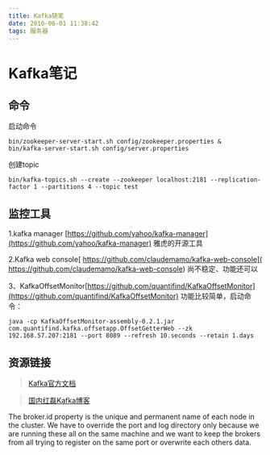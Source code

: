 ```yaml
---
title: Kafka随笔
date: 2016-06-01 11:38:42
tags: 服务器
---
```

# Kafka笔记
## 命令
启动命令

```
bin/zookeeper-server-start.sh config/zookeeper.properties &
bin/kafka-server-start.sh config/server.properties
```
创建topic

```
bin/kafka-topics.sh --create --zookeeper localhost:2181 --replication-factor 1 --partitions 4 --topic test
```

## 监控工具
1.kafka manager [https://github.com/yahoo/kafka-manager](https://github.com/yahoo/kafka-manager)
雅虎的开源工具

2.Kafka web console[ https://github.com/claudemamo/kafka-web-console]( https://github.com/claudemamo/kafka-web-console)
尚不稳定、功能还可以

3、KafkaOffsetMonitor[https://github.com/quantifind/KafkaOffsetMonitor](https://github.com/quantifind/KafkaOffsetMonitor)
功能比较简单，启动命令：

```
java -cp KafkaOffsetMonitor-assembly-0.2.1.jar com.quantifind.kafka.offsetapp.OffsetGetterWeb --zk 192.168.57.207:2181 --port 8089 --refresh 10.seconds --retain 1.days
```

## 资源链接
>[Kafka官方文档](http://kafka.apache.org/documentation.html)

>[国内红磊Kafka博客](http://blog.csdn.net/honglei915/article/category/2383433)

The broker.id property is the unique and permanent name of each node in the cluster. We have to override the port and log directory only because we are running these all on the same machine and we want to keep the brokers from all trying to register on the same port or overwrite each others data.